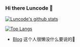 ### Hi there Luncode 👋
[![Luncode's github stats](https://github-readme-stats.vercel.app/api?username=Luncode&show_icons=true&theme=tokyonight)](https://github.com/anuraghazra/github-readme-stats)

[![Top Langs](https://github-readme-stats.vercel.app/api/top-langs/?username=Luncode&layout=compact)](https://github.com/anuraghazra/github-readme-stats)

- [Blog](https://www.luncode.com/)
这个人很懒没什么要说的🤔
<!--
**Luncode/Luncode** is a ✨ _special_ ✨ repository because its `README.md` (this file) appears on your GitHub profile.

Here are some ideas to get you started:

- 🔭 I’m currently working on ...
- 🌱 I’m currently learning ...
- 👯 I’m looking to collaborate on ...
- 🤔 I’m looking for help with ...
- 💬 Ask me about ...
- 📫 How to reach me: ...
- 😄 Pronouns: ...
- ⚡ Fun fact: ...
-->
